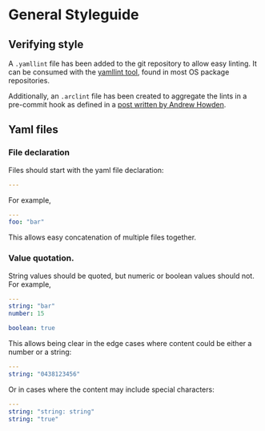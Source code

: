 # General Styleguide

## Verifying style

A `.yamllint` file has been added to the git repository to allow easy linting. It can be consumed with the
[yamllint tool](https://github.com/adrienverge/yamllint), found in most OS package repositories.

Additionally, an `.arclint`  file has been created to aggregate the lints in a pre-commit hook as defined
in a [post written by Andrew Howden](https://medium.com/@andrewhowdencom/i-successfully-fake-being-a-tidy-developer-with-this-one-weird-trick-okay-git-hooks-733573b1c679).

## Yaml files

### File declaration

Files should start with the yaml file declaration:

```yaml
---
```

For example,

```yaml
---
foo: "bar"
```

This allows easy concatenation of multiple files together.

### Value quotation.

String values should be quoted, but numeric or boolean values should not. For example,

```yaml
---
string: "bar"
number: 15

boolean: true
```

This allows being clear in the edge cases where content could be either a number or a string:

```yaml
---
string: "0438123456"
```

Or in cases where the content may include special characters:

```yaml
---
string: "string: string"
string: "true"
```

